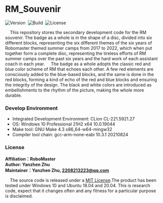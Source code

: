 # RM_Souvenir
![Version](https://img.shields.io/badge/Version-1.0.3-brightgreen.svg)&nbsp;&nbsp;![Build](https://img.shields.io/badge/Build-Passed-success.svg)&nbsp;&nbsp;![License](https://img.shields.io/badge/License-MIT-blue.svg)

&nbsp;&nbsp;&nbsp;&nbsp;This repository stores the secondary development code for the RM souvenir. The badge as a whole is in the shape of a disc, divided into six different blocks, representing the six different themes of the six years of Robomaster themed summer camps from 2017 to 2022, which when put together form a complete disc, representing the tireless efforts of RM summer camps over the past six years and the hard work of each assistant coach in each year.
&nbsp;&nbsp;&nbsp;&nbsp;The badge as a whole adopts the classic red and blue color scheme of RM that echoes each other. A few red elements are consciously added to the blue-based blocks, and the same is done in the red blocks, forming a kind of echo of the red and blue blocks and ensuring the integrity of the design. The black and white colors are introduced as embellishments to the rhythm of the picture, making the whole more durable.

### Develop Environment

+ Integrated Development Environment: CLion CL-221.5921.27
+ OS: Windows 10 Professional 21H2 x64 10.0.19044
+ Make tool: GNU Make 4.3 x86_64-w64-mingw32
+ Compiler tool chain: gcc-arm-none-eabi 10.3.1 20210824

### License

**Affiliation：RoboMaster<br>
Author: Yanzhen Zhu<br>
Maintainer：Yanzhen Zhu, 2208213223@qq.com**

&nbsp;&nbsp;&nbsp;&nbsp;The source code is released under a [MIT License](https://github.com/ZhuYanzhen1/RM_Souvenir/blob/master/LICENSE).The product has been tested under Windows 10 and Ubuntu 18.04 and 20.04. This is research code, expect that it changes often and any fitness for a particular purpose is disclaimed.
